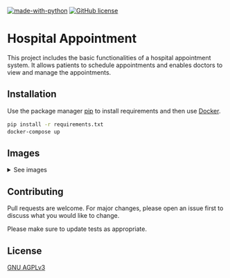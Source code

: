 [![made-with-python](https://img.shields.io/badge/Made%20with-Python-1f425f.svg)](https://www.python.org/)
[![GitHub license](https://img.shields.io/github/license/bertek41/HospitalAppointment)](https://github.com/bertek41/HospitalAppointment/blob/main/LICENSE)

# Hospital Appointment

This project includes the basic functionalities of a hospital appointment system. It allows patients to schedule appointments and enables doctors to view and manage the appointments.

## Installation

Use the package manager [pip](https://pip.pypa.io/en/stable/) to install requirements and then use [Docker](https://docs.docker.com/compose/install/).

```bash
pip install -r requirements.txt
docker-compose up
```
## Images
<details>
<summary>See images</summary>

![index](images/index.png)
![get_appointment](images/get_appointment.png)
![get_appointment_success](images/get_appointment_success.png)
![list_appointments](images/list_appointments.png)
![add_appointments](images/add_appointments.png)
![appointments](images/appointments.png)
![blogs](images/blogs.png)
![doctors](images/doctors.png)

</details>

## Contributing

Pull requests are welcome. For major changes, please open an issue first
to discuss what you would like to change.

Please make sure to update tests as appropriate.

## License

[GNU AGPLv3](https://choosealicense.com/licenses/agpl-3.0/)
